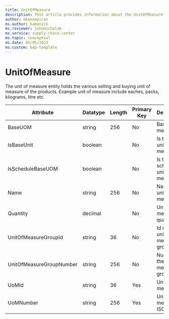 ```yaml
---
title: UnitOfMeasure
description: This article provides information about the UnitOfMeasure entity.
author: mkannapiran
ms.author: kamanick
ms.reviewer: johnmichalak
ms.service: supply-chain-center
ms.topic: conceptual
ms.date: 05/05/2023
ms.custom: bap-template
---
```


# **UnitOfMeasure**

The unit of measure entity holds the various selling and buying unit of measure of the products. Example unit of measure include eaches, packs, kilograms, litre etc.


|	Attribute	|	Datatype	|	Length	|	Primary Key	|	Description	|
|---------------|--------|------|----------|-----------|
|	BaseUOM	|	string	|	256	|	No	|	Base unit of measure	|
|	IsBaseUnit	|	boolean	|		|	No	|	Is this base unit of measure	|
|	IsScheduleBaseUOM	|	boolean	|		|	No	|	Is this base schedule unit of measure	|
|	Name	|	string	|	256	|	No	|	Name of unit of measure	|
|	Quantity	|	decimal	|		|	No	|	Unit of measure quantity	|
|	UnitOfMeasureGroupId	|	string	|	36	|	No	|	Id of the unit of measure group	|
|	UnitOfMeasureGroupNumber	|	string	|	256	|	No	|	Number of the unit of measure group 	|
|	UoMId	|	string	|	36	|	Yes	|	Unit of measure Id	|
|	UoMNumber	|	string	|	256	|	Yes	|	Unit of measure ISO code	|
